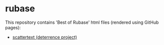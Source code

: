 # rubase

This repository contains 'Best of Rubase' html files (rendered using GitHub pages):

- [scattertext (deterrence project)](https://hcss-utils.github.io/rubase/scattertext-deterrence.html)
